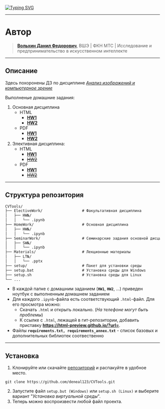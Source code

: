 <a href="https://git.io/typing-svg"><img src="https://readme-typing-svg.herokuapp.com?font=Fira+Code&weight=100&size=32&pause=1000&center=true&vCenter=true&multiline=true&repeat=false&random=false&width=950&lines=CVTools" alt="Typing SVG" /></a> 

---


# **Автор**
> [**Вольхин Данил Федорович**](https://habr.com/ru/users/digtatordigtatorov/), ВШЭ | ФКН МТС | Исследование и предпринимательство в искусственном интеллекте


---


## **Описание**
Здесь похоронены ДЗ по дисциплине [*Анализ изображений и компьютерное зрение*](https://www.hse.ru/ma/ipii/)

Выполненые домашние задания:

1. Основная дисциплина
   * HTML
     * [**HW1**](https://html-preview.github.io/?url=https://github.com/deneal123/CVTools/blob/main/HomeWork/HW1/HW1.html)
     * [**HW2**](https://html-preview.github.io/?url=https://github.com/deneal123/CVTools/blob/main/HomeWork/HW2/HW2.html)
   * PDF
     * [**HW1**](https://html-preview.github.io/?url=https://github.com/deneal123/CVTools/blob/main/HomeWork/HW1/HW1.pdf)
     * [**HW2**](https://html-preview.github.io/?url=https://github.com/deneal123/CVTools/blob/main/HomeWork/HW2/HW2.pdf)
2. Элективная дисциплина:
    * HTML
        * [**HW1**](https://html-preview.github.io/?url=https://github.com/deneal123/CVTools/blob/main/ElectiveWork/HW1/HW1.html)
        * [~~HW2~~](https://html-preview.github.io/?url=https://github.com/deneal123/CVTools/blob/main/ElectiveWork/HW2/HW2.html)
    * PDF
        * [**HW1**](https://html-preview.github.io/?url=https://github.com/deneal123/CVTools/blob/main/ElectiveWork/HW1/HW1.pdf)
        * [~~HW2~~](https://html-preview.github.io/?url=https://github.com/deneal123/CVTools/blob/main/ElectiveWork/HW2/HW2.pdf)

---

##  **Структура репозитория**
```markdown
CVTools/
├── ElectiveWork/                  # Факультативная дисциплина
│   ├── HW№/                       
│   │   └── .ipynb
├── HomeWork/                      # Основная дисциплина
│   ├── HW№/
│   │   └── .ipynb
├── SeminarWork/                   # Семинарские задания основной дисциплины
│   ├── SW№/
│   │   └── .ipynb
├── Materials/                     # Лекционные материалы
│   ├── LT№/
│   │   └── .pptx
├── setup/                         # Пакет для установки среды
├── setup.bat                      # Установка среды для Windows
├── setup.sh                       # Установка среды для Linux
└── ...
```

* В каждой папке с домашним заданием (**`HW1`**, **`HW2`**, ...) приведен ноутбук с выполненным домашнем заданием
* Для каждого `.ipynb`-файла есть соответствующий `.html`-файл. Для его просмотра можно:
    * Скачать `.html` и открыть локально. (*На телефоне могут быть проблемы*)
    * К ссылке с `.html`, лежащей в гит-репозитории, добавить приставку **https://html-preview.github.io/?url=**.
* Файлы **`requirements.txt, requirements_annex.txt`** - список базовых и дополнительных библиотек соотвественно

------------
## **Установка**

1. Клонируйте или скачайте [репозиторий](https://github.com/deneal123/CVTools/archive/refs/heads/master.zip)
и распакуйте в удобное место.
```
git clone https://github.com/deneal123/CVTools.git
```
2. Запустите файл `setup.but (Windows)` или `setup.sh (Linux)` и выберите вариант "*Установка виртуальной среды*".
3. Теперь можно воспроизвести любой файл проекта.
